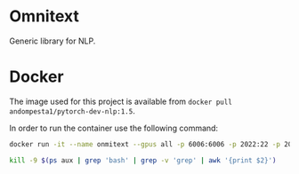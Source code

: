 # Omnitext
Generic library for NLP.


# Docker 
The image used for this project is available from ``docker pull andompesta1/pytorch-dev-nlp:1.5``.


In order to run the container use the following command:
```bash
docker run -it --name onmitext --gpus all -p 6006:6006 -p 2022:22 -p 2000:8080 -p 2001:8081 -p 2002:8082 -p 2003:8083 -v /home/andompesta/Projects/data:/workspace/omnitext/data -v /home/andompesta/Projects/libraries:/workspace/libraries c387fb9631be bash
```


```bash
kill -9 $(ps aux | grep 'bash' | grep -v 'grep' | awk '{print $2}')
```